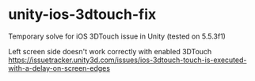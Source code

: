# unity-ios-3dtouch-fix
Temporary solve for iOS 3DTouch issue in Unity (tested on 5.5.3f1)

Left screen side doesn't work correctly with enabled 3DTouch
https://issuetracker.unity3d.com/issues/ios-3dtouch-touch-is-executed-with-a-delay-on-screen-edges
